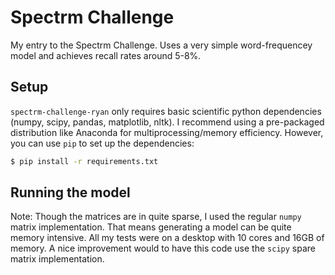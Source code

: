 # Spectrm Challenge

My entry to the Spectrm Challenge.  Uses a very simple word-frequencey model and achieves recall rates around 5-8%.

## Setup

`spectrm-challenge-ryan` only requires basic scientific python dependencies (numpy, scipy, pandas, matplotlib, nltk).  I recommend using a pre-packaged distribution like Anaconda for multiprocessing/memory efficiency. However, you can use `pip` to set up the dependencies:

```bash
$ pip install -r requirements.txt
```

## Running the model

Note: Though the matrices are in quite sparse, I used the regular `numpy` matrix implementation.  That means generating a model can be quite memory intensive.  All my tests were on a desktop with 10 cores and 16GB of memory.  A nice improvement would to have this code use the `scipy` spare matrix implementation.
